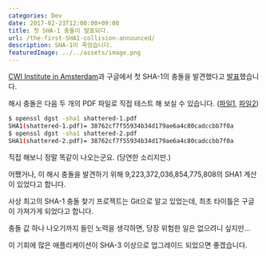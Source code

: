 ```yaml
---
categories: Dev
date: 2017-02-23T12:00:00+09:00
title: 첫 SHA-1 충돌이 발표되다.
url: /the-first-SHA1-collision-announced/
description: SHA-1이 죽었습니다.
featuredImage: ../../assets/image.png
---
```


[CWI Institute in Amsterdam](https://www.cwi.nl)과 구글에서 첫 SHA-1의 충돌을 발견했다고 [발표](https://security.googleblog.com/2017/02/announcing-first-sha1-collision.html)했습니다.

해시 충돌은 다음 두 개의 PDF 파일로 직접 테스트 해 보실 수 있습니다. ([파일1](https://shattered.it/static/shattered-1.pdf), [파일2](https://shattered.it/static/shattered-2.pdf))

```bash
$ openssl dgst -sha1 shattered-1.pdf
SHA1(shattered-1.pdf)= 38762cf7f55934b34d179ae6a4c80cadccbb7f0a
$ openssl dgst -sha1 shattered-2.pdf
SHA1(shattered-2.pdf)= 38762cf7f55934b34d179ae6a4c80cadccbb7f0a
```

직접 해보니 정말 똑같이 나오는군요. (당연한 소리지만.)

어쨌거나, 이 해시 충돌을 발견하기 위해 9,223,372,036,854,775,808의 SHA1 계산이 있었다고 합니다.

사상 최고의 SHA-1 충돌 찾기 프로젝트는 Git으로 알고 있었는데, 최초 타이틀은 구글이 가져가게 되었다고 합니다.

충돌 값 하나 나오기까지 들인 노력을 생각하면, 당장 위험한 일은 없으려니 싶지만...

이 기회에 많은 애플리케이션이 SHA-3 이상으로 업그레이드 되었으면 좋겠습니다.
